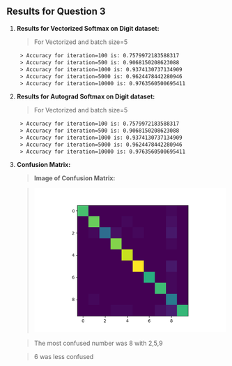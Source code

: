 ## Results for Question 3

1. **Results for Vectorized Softmax on Digit dataset:**

    > For Vectorized and batch size=5

        > Accuracy for iteration=100 is: 0.7579972183588317
        > Accuracy for iteration=500 is: 0.9068150208623088
        > Accuracy for iteration=1000 is: 0.9374130737134909
        > Accuracy for iteration=5000 is: 0.9624478442280946
        > Accuracy for iteration=10000 is: 0.9763560500695411

2. **Results for Autograd Softmax on Digit dataset:**

    > For Vectorized and batch size=5

        > Accuracy for iteration=100 is: 0.7579972183588317
        > Accuracy for iteration=500 is: 0.9068150208623088
        > Accuracy for iteration=1000 is: 0.9374130737134909
        > Accuracy for iteration=5000 is: 0.9624478442280946
        > Accuracy for iteration=10000 is: 0.9763560500695411

3. **Confusion Matrix:**

    > **Image of Confusion Matrix:** 
        
    >!['Confusion '](q3.png)

    > The most confused number was 8 with 2,5,9

    > 6 was less confused